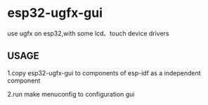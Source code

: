 # esp32-ugfx-gui

use ugfx on esp32,with some lcd、touch device drivers

## USAGE

1.copy esp32-ugfx-gui to components of esp-idf as a independent component

2.run make menuconfig to configuration gui
